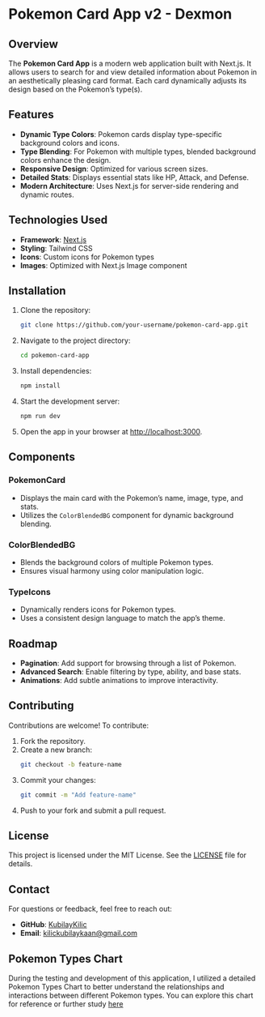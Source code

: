 # Pokemon Card App v2 - Dexmon

## Overview
The **Pokemon Card App** is a modern web application built with Next.js. It allows users to search for and view detailed information about Pokemon in an aesthetically pleasing card format. Each card dynamically adjusts its design based on the Pokemon’s type(s).

## Features
- **Dynamic Type Colors**: Pokemon cards display type-specific background colors and icons.
- **Type Blending**: For Pokemon with multiple types, blended background colors enhance the design.
- **Responsive Design**: Optimized for various screen sizes.
- **Detailed Stats**: Displays essential stats like HP, Attack, and Defense.
- **Modern Architecture**: Uses Next.js for server-side rendering and dynamic routes.

## Technologies Used
- **Framework**: [Next.js](https://nextjs.org/)
- **Styling**: Tailwind CSS
- **Icons**: Custom icons for Pokemon types
- **Images**: Optimized with Next.js Image component

## Installation

1. Clone the repository:
   ```bash
   git clone https://github.com/your-username/pokemon-card-app.git
   ```
2. Navigate to the project directory:
   ```bash
   cd pokemon-card-app
   ```
3. Install dependencies:
   ```bash
   npm install
   ```
4. Start the development server:
   ```bash
   npm run dev
   ```
5. Open the app in your browser at [http://localhost:3000](http://localhost:3000).


## Components
### PokemonCard
- Displays the main card with the Pokemon’s name, image, type, and stats.
- Utilizes the `ColorBlendedBG` component for dynamic background blending.

### ColorBlendedBG
- Blends the background colors of multiple Pokemon types.
- Ensures visual harmony using color manipulation logic.

### TypeIcons
- Dynamically renders icons for Pokemon types.
- Uses a consistent design language to match the app’s theme.

## Roadmap
- **Pagination**: Add support for browsing through a list of Pokemon.
- **Advanced Search**: Enable filtering by type, ability, and base stats.
- **Animations**: Add subtle animations to improve interactivity.

## Contributing
Contributions are welcome! To contribute:
1. Fork the repository.
2. Create a new branch:
   ```bash
   git checkout -b feature-name
   ```
3. Commit your changes:
   ```bash
   git commit -m "Add feature-name"
   ```
4. Push to your fork and submit a pull request.

## License
This project is licensed under the MIT License. See the [LICENSE](LICENSE) file for details.

## Contact
For questions or feedback, feel free to reach out:
- **GitHub**: [KubilayKilic](https://github.com/KubilayKilic)
- **Email**: kilickubilaykaan@gmail.com

## Pokemon Types Chart
During the testing and development of this application, I utilized a detailed Pokemon Types Chart to better understand the relationships and interactions between different Pokemon types. You can explore this chart for reference or further study [here](https://github.com/KubilayKilic/Pokemon-Types-Chart)

